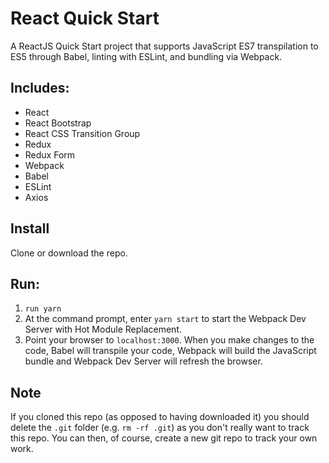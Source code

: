 # React Quick Start
A ReactJS Quick Start project that supports JavaScript ES7 transpilation to ES5 through Babel, linting with ESLint, and bundling via Webpack.

## Includes:
* React
* React Bootstrap
* React CSS Transition Group
* Redux
* Redux Form
* Webpack
* Babel
* ESLint
* Axios

## Install
Clone or download the repo.

## Run:
1. `run yarn`
2. At the command prompt, enter `yarn start` to start the Webpack Dev Server with Hot Module Replacement.
2. Point your browser to `localhost:3000`. When you make changes to the code, Babel will transpile your code, Webpack will build the JavaScript bundle and Webpack Dev Server will refresh the browser.

## Note
If you cloned this repo (as opposed to having downloaded it) you should delete the `.git` folder (e.g. `rm -rf .git`) as you don't really want to track this repo. You can then, of course, create a new git repo to track your own work.
